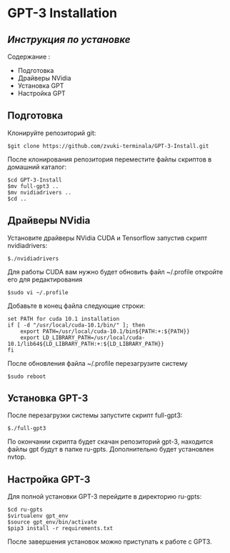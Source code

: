 # GPT-3 Installation
## _Инструкция по установке_

Содержание :

- Подготовка
- Драйверы NVidia
- Установка GPT
- Настройка GPT

## Подготовка 

Клонируйте репозиторий git:

    $git clone https://github.com/zvuki-terminala/GPT-3-Install.git
    
После клонирования репозитория переместите файлы скриптов в домашний каталог:

    $cd GPT-3-Install
    $mv full-gpt3 ..
    $mv nvidiadrivers ..
    $cd ..
    
## Драйверы NVidia

Установите драйверы NVidia CUDA и Tensorflow запустив скрипт nvidiadrivers:

    $./nvidiadrivers
   
Для работы CUDA вам нужно будет обновить файл ~/.profile откройте его для редактирования

    $sudo vi ~/.profile
    
Добавьте в конец файла следующие строки:

    set PATH for cuda 10.1 installation
    if [ -d "/usr/local/cuda-10.1/bin/" ]; then
        export PATH=/usr/local/cuda-10.1/bin${PATH:+:${PATH}}
        export LD_LIBRARY_PATH=/usr/local/cuda-10.1/lib64${LD_LIBRARY_PATH:+:${LD_LIBRARY_PATH}}
    fi

После обновления файла ~/.profile перезагрузите систему 

    $sudo reboot

## Установка GPT-3

После перезагрузки системы запустите скрипт full-gpt3:
    
    $./full-gpt3

По окончании скрипта будет скачан репозиторий gpt-3, находится файлы gpt будут в папке ru-gpts.
Дополнительно будет установлен nvtop.

## Настройка GPT-3

Для полной установки GPT-3 перейдите в директорию ru-gpts:

    $cd ru-gpts
    $virtualenv gpt_env
    $source gpt_env/bin/activate
    $pip3 install -r requirements.txt
  
После завершения установок можно приступать к работе с GPT3.
